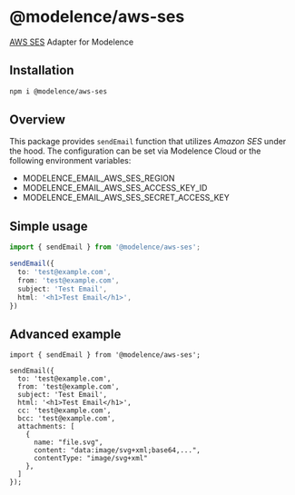 # @modelence/aws-ses

[AWS SES](https://aws.amazon.com/ses/) Adapter for Modelence

## Installation

```bash
npm i @modelence/aws-ses
```

## Overview

This package provides `sendEmail` function that utilizes *Amazon SES* under the hood. The configuration can be set via Modelence Cloud or the following environment variables:

- MODELENCE_EMAIL_AWS_SES_REGION
- MODELENCE_EMAIL_AWS_SES_ACCESS_KEY_ID
- MODELENCE_EMAIL_AWS_SES_SECRET_ACCESS_KEY

## Simple usage

```ts
import { sendEmail } from '@modelence/aws-ses';

sendEmail({
  to: 'test@example.com',
  from: 'test@example.com',
  subject: 'Test Email',
  html: '<h1>Test Email</h1>',
})
```

## Advanced example

```tsx
import { sendEmail } from '@modelence/aws-ses';

sendEmail({
  to: 'test@example.com',
  from: 'test@example.com',
  subject: 'Test Email',
  html: '<h1>Test Email</h1>',
  cc: 'test@example.com',
  bcc: 'test@example.com',
  attachments: [
    {
      name: "file.svg",
      content: "data:image/svg+xml;base64,...",
      contentType: "image/svg+xml"
    },
  ]
});
```
